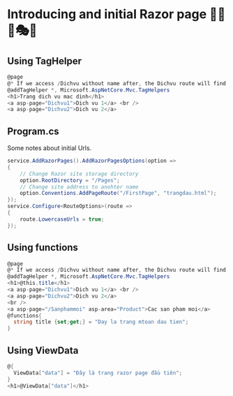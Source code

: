 # Introducing and initial Razor page 🎍🎪🎢🎭🧶

## Using TagHelper

```cs
@page
@* If we access /Dichvu without name after, the Dichvu route will find the index for default *@
@addTagHelper *, Microsoft.AspNetCore.Mvc.TagHelpers
<h1>Trang dich vu mac dinh</h1>
<a asp-page="Dichvu1">Dich vu 1</a> <br />
<a asp-page="Dichvu2">Dich vu 2</a>
```

## Program.cs

Some notes about initial Urls.

```cs
service.AddRazorPages().AddRazorPagesOptions(option =>
{
    // Change Razor site storage directory
    option.RootDirectory = "/Pages";
    // Change site address to anohter name
    option.Conventions.AddPageRoute("/FirstPage", "trangdau.html");
});
service.Configure<RouteOptions>(route =>
{
    route.LowercaseUrls = true;
});
```

## Using functions

```cs
@page
@* If we access /Dichvu without name after, the Dichvu route will find the index for default *@
@addTagHelper *, Microsoft.AspNetCore.Mvc.TagHelpers
<h1>@this.title</h1>
<a asp-page="Dichvu1">Dich vu 1</a> <br />
<a asp-page="Dichvu2">Dich vu 2</a>
<br />
<a asp-page="/Sanphammoi" asp-area="Product">Cac san pham moi</a>
@functions{
  string title {set;get;} = "Day la trang mtoan dau tien";
}
```

## Using ViewData

```cs
@{
  ViewData["data"] = "Đây là trang razor page đầu tiên";
}
<h1>@ViewData["data"]</h1>
```
